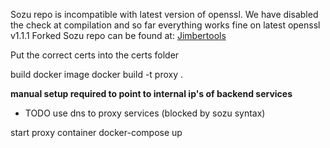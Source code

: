 Sozu repo is incompatible with latest version of openssl.
We have disabled the check at compilation and so far everything works fine on latest openssl v1.1.1
Forked Sozu repo can be found at: [Jimbertools](https://github.com/jimbertools/sozu.git)

Put the correct certs into the certs folder

build docker image
docker build -t proxy .

**manual setup required to point to internal ip's of backend services**
* TODO use dns to proxy services (blocked by sozu syntax)

start proxy container
docker-compose up 

